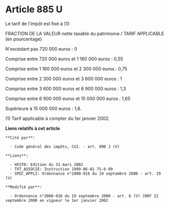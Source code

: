 # Article 885 U

Le tarif de l'impôt est fixé à (1):

FRACTION DE LA VALEUR nette taxable du patrimoine / TARIF APPLICABLE (en pourcentage)

N'excédant pas 720 000 euros : 0 

Comprise entre 720 000 euros et 1 160 000 euros : 0,55

Comprise entre 1 160 000 euros et 2 300 000 euros : 0,75

Comprise entre 2 300 000 euros et 3 600 000 euros : 1

Comprise entre 3 600 000 euros et 6 900 000 euros : 1,3

Comprise entre 6 900 000 euros et 15 000 000 euros : 1,65

Supérieure à 15 000 000 euros : 1,8.

(1) Tarif applicable à compter du 1er janvier 2002.

**Liens relatifs à cet article**

	**Cité par**:

	  - Code général des impôts, CGI. - art. 990 J (V)

	**Liens**:

	  - HISTO: Edition du 31 mars 2002
	  - TXT_ASSOCIE: Instruction 1999-06-01 7S-6-99
	  - SPEC_APPLI: Ordonnance n°2000-916 du 19 septembre 2000 - art. 19 (V)

	**Modifié par**:

	  - Ordonnance n°2000-916 du 19 septembre 2000 - art. 6 (V) JORF 22 septembre 2000 en vigueur le 1er janvier 2002
